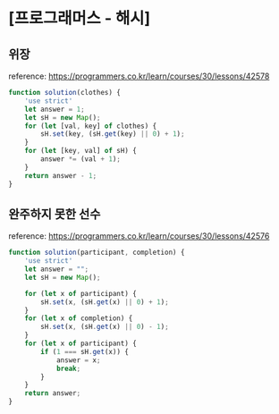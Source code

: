 # [프로그래머스 - 해시]

## 위장

reference: https://programmers.co.kr/learn/courses/30/lessons/42578

```js
function solution(clothes) {
    'use strict'
    let answer = 1;
    let sH = new Map();
    for (let [val, key] of clothes) {
        sH.set(key, (sH.get(key) || 0) + 1);
    }
    for (let [key, val] of sH) {
        answer *= (val + 1);
    }
    return answer - 1;
}
```

## 완주하지 못한 선수

reference: https://programmers.co.kr/learn/courses/30/lessons/42576

```js
function solution(participant, completion) {
    'use strict'
    let answer = "";
    let sH = new Map();

    for (let x of participant) {
        sH.set(x, (sH.get(x) || 0) + 1);
    }
    for (let x of completion) {
        sH.set(x, (sH.get(x) || 0) - 1);
    }
    for (let x of participant) {
        if (1 === sH.get(x)) {
            answer = x;
            break;
        }
    }
    return answer;
}
```

